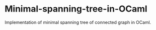 # Minimal-spanning-tree-in-OCaml
Implementation of minimal spanning tree of connected graph in OCaml.

